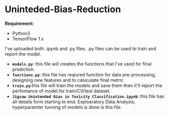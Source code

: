 # Uninteded-Bias-Reduction
<b>Requirement</b>:
* Python3
* TensorFlow 1.x

I've uploaded both .ipynb and .py files. .py files can be used to train and report the model. 
* <b>`models.py`</b>: this file will creates the functions that I've used for final prediction.
* <b>`functions.py`</b>: this file has reqiured function for data pre-processing, designing new features and to caluculate final metric
* <b>`train.py`</b>:this file will train the models and save them then it'll report the perfomance of model for train/CV/test dataset.
* <b>`Jigsaw Unintended Bias in Toxicity Classification.ipynb`</b>: this file has all details form starting to end. Exploaratory Data Analysis, hyperparamter tunning of models is done is this file.
